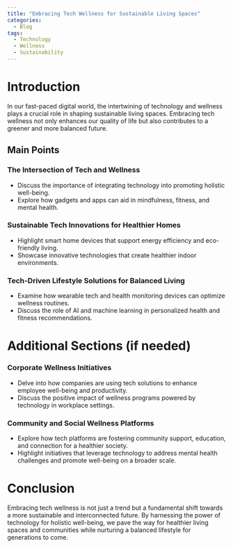 ```yaml
---
title: "Embracing Tech Wellness for Sustainable Living Spaces"
categories:
  - Blog
tags:
  - Technology
  - Wellness
  - Sustainability
---
```


# Introduction
In our fast-paced digital world, the intertwining of technology and wellness plays a crucial role in shaping sustainable living spaces. Embracing tech wellness not only enhances our quality of life but also contributes to a greener and more balanced future.

## Main Points
### The Intersection of Tech and Wellness
- Discuss the importance of integrating technology into promoting holistic well-being.
- Explore how gadgets and apps can aid in mindfulness, fitness, and mental health.

### Sustainable Tech Innovations for Healthier Homes
- Highlight smart home devices that support energy efficiency and eco-friendly living.
- Showcase innovative technologies that create healthier indoor environments.

### Tech-Driven Lifestyle Solutions for Balanced Living
- Examine how wearable tech and health monitoring devices can optimize wellness routines.
- Discuss the role of AI and machine learning in personalized health and fitness recommendations.

# Additional Sections (if needed)
### Corporate Wellness Initiatives
- Delve into how companies are using tech solutions to enhance employee well-being and productivity.
- Discuss the positive impact of wellness programs powered by technology in workplace settings.

### Community and Social Wellness Platforms
- Explore how tech platforms are fostering community support, education, and connection for a healthier society.
- Highlight initiatives that leverage technology to address mental health challenges and promote well-being on a broader scale.

# Conclusion
Embracing tech wellness is not just a trend but a fundamental shift towards a more sustainable and interconnected future. By harnessing the power of technology for holistic well-being, we pave the way for healthier living spaces and communities while nurturing a balanced lifestyle for generations to come.